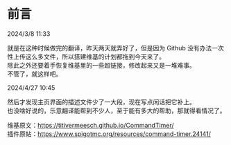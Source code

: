 # 前言

2024/3/8 11:33

就是在这种时候做完的翻译，昨天两天就弄好了，但是因为 Github 没有办法一次性上传这么多文件，所以搭建维基的计划都拖到今天来了。    
除此之外还要着手恢复维基里的一些超链接，修改起来又是一堆难事。    
不管了，就这样吧。    

2024/4/27 10:45

然后才发现主页界面的描述文件少了一大段，现在写点闲话把它补上。    
也没啥好说的，乐意翻译能帮到不少人，至于能有多大的帮助，那就得看情况了。    

维基原文：https://titivermeesch.github.io/CommandTimer/    
插件原帖：https://www.spigotmc.org/resources/command-timer.24141/